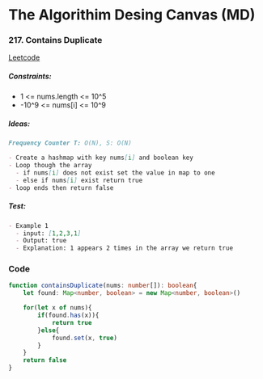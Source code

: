 # The Algorithim Desing Canvas (MD)

### 217. Contains Duplicate

[Leetcode](https://leetcode.com/problems/contains-duplicate/description/)

##### Constraints:

- 1 <= nums.length <= 10^5
- -10^9 <= nums[i] <= 10^9

##### Ideas:

```markdown
Frequency Counter T: O(N), S: O(N)

- Create a hashmap with key nums[i] and boolean key
- Loop though the array
  - if nums[i] does not exist set the value in map to one
  - else if nums[i] exist return true
- loop ends then return false
```

##### Test:

```markdown
- Example 1
  - input: [1,2,3,1]
  - Output: true
  - Explanation: 1 appears 2 times in the array we return true
```

### Code
```typescript
function containsDuplicate(nums: number[]): boolean{
    let found: Map<number, boolean> = new Map<number, boolean>()

    for(let x of nums){
        if(found.has(x)){
            return true
        }else{
            found.set(x, true)
        }
    }
    return false
}
```
